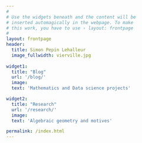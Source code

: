```yaml
---
#
# Use the widgets beneath and the content will be
# inserted automagically in the webpage. To make
# this work, you have to use › layout: frontpage
#
layout: frontpage
header:
  title: Simon Pepin Lehalleur
  image_fullwidth: vierville.jpg
  
widget1:
  title: "Blog"
  url: '/blog/'
  image: 
  text: 'Mathematics and Data science projects'

widget2:
  title: "Research"
  url: '/research/'
  image: 
  text: 'Algebraic geometry and motives'

permalink: /index.html
---
```

